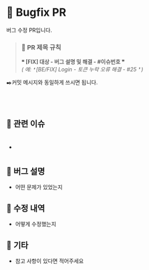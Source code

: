 # 🐞 Bugfix PR
버그 수정 PR입니다. 

> ### 📝 PR 제목 규칙
> **❝ [FIX] 대상 - 버그 설명 및 해결 - #이슈번호 ❞**
</br>*( 예: ❛ 	[BE/FIX] Login - 토큰 누락 오류 해결 - #25 ❜ )* 

✒️커밋 메시지와 동일하게 쓰시면 됩니다.

</br></br>


## 📌 관련 이슈
- #

## 🐛 버그 설명
- 어떤 문제가 있었는지

## 🔧 수정 내역
- 어떻게 수정했는지

## 💬 기타
- 참고 사항이 있다면 적어주세요
